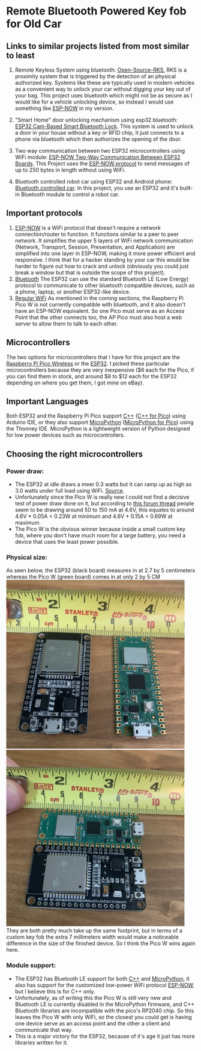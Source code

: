 # Remote Bluetooth Powered Key fob for Old Car

## Links to similar projects listed from most similar to least
1. Remote Keyless System using bluetooth:
    [Open-Source-RKS.][1]
    RKS is a proximity system that is triggered by the detection of an physical authorized key.  Systems like these are typically used in modern vehicles as a convenient way to unlock your car without digging your key out of your bag.  This project uses bluetooth which might not be as secure as I would like for a vehicle unlocking device, so instead I would use something like [ESP-NOW][4] in my version.  

2. "Smart Home" door unlocking mechanism using esp32 bluetooth:
    [ESP32 Cam-Based Smart Bluetooth Lock][2].
    This system is used to unlock a door in your house without a key or RFID chip, it just connects to a phone via bluetooth which then authorizes the opening of the door. 
3. Two way communication between two ESP32 microcontrollers using WiFi module:
    [ESP-NOW Two-Way Communication Between ESP32 Boards][3].  This Project uses the [ESP-NOW protocol][4] to send messages of up to 250 bytes in length without using WiFi.
4. Bluetooth controlled robot car using ESP32 and Android phone:
    [Bluetooth controlled car][5].  In this project, you use an ESP32 and it's built-in Bluetooth module to control a robot car.

## Important protocols
1. [ESP-NOW][4] is a WiFi protocol that doesn't require a network connection/router to function.  It functions similar to a peer to peer network.  It simplifies the upper 5 layers of WiFi network communication (Network, Transport, Session, Presentation, and Application) are simplified into one layer in ESP-NOW, making it more power efficient and responsive.  I think that for a hacker standing by your car this would be harder to figure out how to crack and unlock (obviously you could just break a window but that is outside the scope of this project).
2. [Bluetooth][6] The ESP32 can use the standard Bluetooth LE (Low Energy) protocol to communicate to other bluetooth compatible devices, such as a phone, laptop, or another ESP32-like device.  
3. [Regular WiFi][17] As mentioned in the coming sections, the Raspberry Pi Pico W is not currently compatible with bluetooth, and it also doesn't have an ESP-NOW equivalent.  So one Pico must serve as an Access Point that the other connects too, the AP Pico must also host a web server to allow them to talk to each other.

## Microcontrollers
The two options for microcontrollers that I have for this project are the [Raspberry Pi Pico Wireless][9] or the [ESP32][10].  I picked these particular microcontrollers because they are very inexpensive ($6 each for the Pico, if you can find them in stock, and around $8 to $12 each for the ESP32 depending on where you get them, I got mine on eBay).

## Important Languages
Both ESP32 and the Raspberry Pi Pico support [C++][8] ([C++ for Pico][12]) using Arduino IDE, or they also support [MicroPython][7] ([MicroPython for Pico][11]) using the Thonney IDE.  MicroPython is a lightweight version of Python designed for low power devices such as microcontrollers.

## Choosing the right microcontrollers
### Power draw:  
- The ESP32 at idle draws a meer 0.3 watts but it can ramp up as high as 3.0 watts under full load using WiFi. [Source][13].
- Unfortunately since the Pico W is really new I could not find a decisive test of power draw done on it, but according to [this forum thread][14] people seem to be drawing around 50 to 150 mA at 4.6V, this equates to around 4.6V * 0.05A = 0.23W at minimum and 4.6V * 0.15A = 0.69W at maximum.  
- The Pico W is the obvious winner because inside a small custom key fob, where you don't have much room for a large battery, you need a device that uses the least power possible.
### Physical size:
As seen below, the ESP32 (black board) measures in at 2.7 by 5 centimeters whereas the Pico W (green board) comes in at only 2 by 5 CM    
![Size comparison 1](./SizeComp1.png) ![Size comparison 2](./SizeComp2.png)   
They are both pretty much take up the same footprint, but in terms of a custom key fob the extra 7 millimeters width would make a noticeable difference in the size of the finished device.  So I think the Pico W wins again here.
### Module support:
- The ESP32 has Bluetooth LE support for both [C++][15] and [MicroPython][16], it also has support for the customized low-power WiFi protocol [ESP-NOW][4], but I believe this is for C++ only.
- Unfortunately, as of writing this the Pico W is still very new and Bluetooth LE is currently disabled in the MicroPython firmware, and C++ Bluetooth libraries are incompatible with the pico's RP2040 chip.  So this leaves the Pico W with only WiFi, so the closest you could get is having one device serve as an access point and the other a client and communicate that way.
- This is a major victory for the ESP32, because of it's age it just has more libraries written for it.



[1]: https://github.com/fryefryefrye/Open-Source-RKS "Open Source Remote Keyless System"
[2]: https://www.electronicsforu.com/electronics-projects/hardware-diy/esp32cam-based-smart-bluetooth-lock "Smart Bluetooth Lock using ESP32"
[3]: https://randomnerdtutorials.com/esp-now-two-way-communication-esp32/ "ESP-NOW example project"
[4]: https://github.com/espressif/esp-now "ESP-NOW protocol github page"
[5]: https://www.androiderode.com/bluetooth-controlled-car-using-esp32-and-smartphone/ "Remote controlled car using bluetooth and smartphone"
[6]: https://espressif.com/sites/default/files/documentation/esp32_bluetooth_architecture_en.pdf "ESP32 Bluetooth Architecture PDF guide"
[7]: https://docs.micropython.org/en/latest/esp32/quickref.html "MicroPython documentation for ESP32"

[8]: https://espressif-docs.readthedocs-hosted.com/projects/arduino-esp32/en/latest/libraries.html "C++ documentation for ESP32"

[9]: https://www.raspberrypi.com/products/raspberry-pi-pico/ "Raspberry Pi Pico product page"

[10]: https://www.espressif.com/en/products/socs/esp32 "ESP32 product page"

[11]: https://www.raspberrypi.com/documentation/microcontrollers/c_sdk.html "Raspberry Pi Pico C++ documentation"

[12]: https://www.raspberrypi.com/documentation/microcontrollers/micropython.html "Raspberry Pi Pico MicroPython documentation"

[13]: https://therandomwalk.org/wp/esp32-power-consumption/ "ESP32 Power consumption information"

[14]: https://forums.raspberrypi.com/viewtopic.php?t=337145

[15]: https://www.arduino.cc/reference/en/libraries/esp32-ble-arduino/ "BLE ESP32 Arduino documentation"

[16]: https://docs.micropython.org/en/latest/library/bluetooth.html "BLE ESP32 MicroPython Docs"

[17]: https://datasheets.raspberrypi.com/picow/connecting-to-the-internet-with-pico-w.pdf "Raspberry Pi Pico W WiFi documentation"
